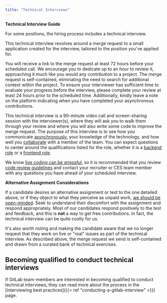 ```yaml
---
title: "Technical Interviews"
---
```


**Technical Interview Guide**

For some positions, the hiring process includes a technical interview.

This technical interview revolves around a merge request to a small application created for the interview, tailored to the position you've applied for.

You will receive a link to the merge request at least 72 hours before your scheduled call. We encourage you to dedicate up to an hour to review it, approaching it much like you would any contribution to a project. The merge request is self-contained, eliminating the need to search for additional context within the project. To ensure your interviewer has sufficient time to evaluate your progress before the interview, please complete your review at least 24 hours prior to the scheduled time. Additionally, kindly leave a note on the platform indicating when you have completed your asynchronous contributions.

This technical interview is a 90-minute video call and screen-sharing session with the interviewer(s), where they will ask you to walk them through your review and where you will also write some code to improve the merge request. The purpose of this interview is to see how you communicate [asynchronously](/handbook/company/culture/all-remote/asynchronous/), your knowledge of the technology, and how well you [collaborate](/handbook/values/#collaboration) with a member of the team. You can expect questions to center around the qualifications listed for the role, whether it is a [backend role](/job-families/engineering/development/backend/) or a [frontend role](/job-families/engineering/development/frontend/#:~:text=Senior%20Frontend%20Engineer-,Frontend%20Engineers%20at%20GitLab%20work%20on%20our%20product.,engineers%20to%20solve%20common%20goals.).

We know [live coding can be stressful](https://about.gitlab.com/blog/2019/03/28/what-its-like-to-interview-at-gitlab/#stage-3-technical-interview), so it is recommended that you review [code review guidelines](https://docs.gitlab.com/ee/development/code_review.html) and contact your recruiter or CES team member with any questions you have ahead of your scheduled interview.

**Alternative Assignment Considerations**

If a candidate desires an alternative assignment or test to the one detailed above, or if they object to what they perceive as unpaid work, [we should be open-minded](https://twitter.com/sytses/status/1003789797662474240). Seek to understand their discomfort with the assignment and respond appropriately. Most of our candidates respond positively to the test and feedback, and this is **not** a way to get free contributions. In fact, the technical interview can be quite costly for us.

It's also worth noting and making the candidate aware that we no longer request that they work on live or "real" issues as part of the technical interview. As described above, the merge request we send is self-contained and drawn from a curated bank of technical exercises.

## Becoming qualified to conduct technical interviews

If GitLab team-members are interested in becoming qualified to conduct technical interviews, they can read more about the process in the [interviewing best practices]({{< ref "conducting-a-gitlab-interview" >}}) page.
